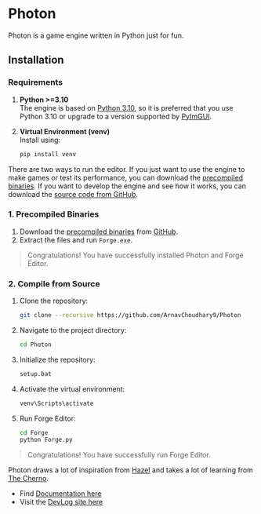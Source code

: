 # Photon

Photon is a game engine written in Python just for fun.

## Installation

### Requirements

1. **Python >=3.10**  
   The engine is based on [Python 3.10](https://www.python.org/downloads/release/python-31012), so it is preferred that you use Python 3.10 or upgrade to a version supported by [PyImGUI](https://github.com/pyimgui/pyimgui).

2. **Virtual Environment (venv)**  
   Install using:

   ```sh
   pip install venv
   ```

There are two ways to run the editor. If you just want to use the engine to make games or test its performance, you can download the [precompiled binaries](https://github.com/ArnavChoudhary9/Photon/releases). If you want to develop the engine and see how it works, you can download the [source code from GitHub](https://github.com/ArnavChoudhary9/Photon/).

### 1. Precompiled Binaries

1. Download the [precompiled binaries](https://github.com/ArnavChoudhary9/Photon/releases) from [GitHub](https://github.com/ArnavChoudhary9/Photon).
2. Extract the files and run `Forge.exe`.

> Congratulations! You have successfully installed Photon and Forge Editor.

### 2. Compile from Source

1. Clone the repository:

   ```sh
   git clone --recursive https://github.com/ArnavChoudhary9/Photon
    ```

2. Navigate to the project directory:

   ```sh
   cd Photon
   ```

3. Initialize the repository:

   ```sh
   setup.bat
   ```

4. Activate the virtual environment:

   ```sh
   venv\Scripts\activate
   ```

5. Run Forge Editor:

   ```sh
   cd Forge
   python Forge.py
   ```

> Congratulations! You have successfully run Forge Editor.

Photon draws a lot of inspiration from [Hazel](https://github.com/TheCherno/Hazel) and takes a lot of learning from [The Cherno](https://youtube.com/playlist?list=PLlrATfBNZ98dC-V-N3m0Go4deliWHPFwT&si=joZeeB9E0mV37S28).

- Find [Documentation here](https://arnavchoudhary9.github.io/Photon/docs/book)
- Visit the [DevLog site here](https://arnavchoudhary9.github.io/Photon/devlogs/book)
